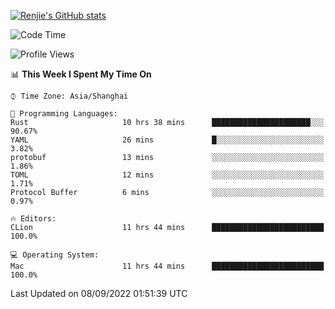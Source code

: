 [![Renjie's GitHub stats](https://github-readme-stats.vercel.app/api?username=liurenjie1024&show_icons=true&theme=chartreuse-dark)](https://github.com/anuraghazra/github-readme-stats)

<!--START_SECTION:waka-->
![Code Time](http://img.shields.io/badge/Code%20Time-147%20hrs%2034%20mins-blue)

![Profile Views](http://img.shields.io/badge/Profile%20Views-10-blue)

📊 **This Week I Spent My Time On** 

```text
⌚︎ Time Zone: Asia/Shanghai

💬 Programming Languages: 
Rust                     10 hrs 38 mins      ██████████████████████░░░   90.67% 
YAML                     26 mins             █░░░░░░░░░░░░░░░░░░░░░░░░   3.82% 
protobuf                 13 mins             ░░░░░░░░░░░░░░░░░░░░░░░░░   1.86% 
TOML                     12 mins             ░░░░░░░░░░░░░░░░░░░░░░░░░   1.71% 
Protocol Buffer          6 mins              ░░░░░░░░░░░░░░░░░░░░░░░░░   0.97%

🔥 Editors: 
CLion                    11 hrs 44 mins      █████████████████████████   100.0%

💻 Operating System: 
Mac                      11 hrs 44 mins      █████████████████████████   100.0%

```


 Last Updated on 08/09/2022 01:51:39 UTC
<!--END_SECTION:waka-->

